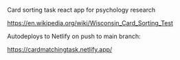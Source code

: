 Card sorting task react app for psychology research

https://en.wikipedia.org/wiki/Wisconsin_Card_Sorting_Test

Autodeploys to Netlify on push to main branch:

https://cardmatchingtask.netlify.app/